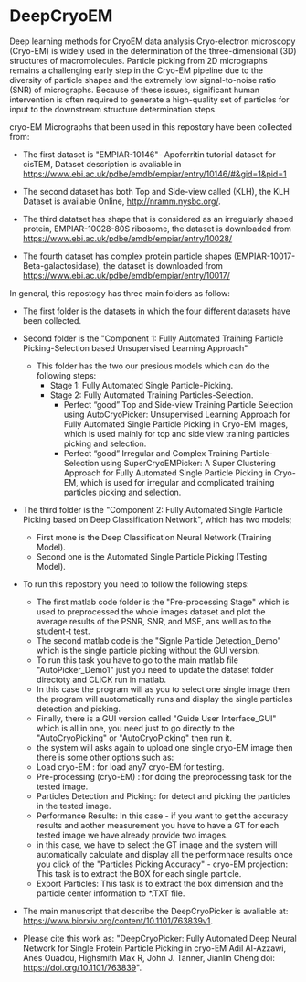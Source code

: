 # DeepCryoEM
Deep learning methods for CryoEM data analysis
Cryo-electron microscopy (Cryo-EM) is widely used in the determination of the three-dimensional (3D) structures of macromolecules. Particle picking from 2D micrographs remains a challenging early step in the Cryo-EM pipeline due to the diversity of particle shapes and the extremely low signal-to-noise ratio (SNR) of micrographs. Because of these issues, significant human intervention is often required to generate a high-quality set of particles for input to the downstream structure determination steps. 

cryo-EM Micrographs that been used in this repostory have been collected from:
  - The first dataset is "EMPIAR-10146"- Apoferritin tutorial dataset for cisTEM, Dataset description is avaliable in https://www.ebi.ac.uk/pdbe/emdb/empiar/entry/10146/#&gid=1&pid=1
  
  - The second dataset has both Top and Side-view called (KLH), the KLH Dataset is available Online, http://nramm.nysbc.org/.
  - The third datatset has shape that is considered as an irregularly shaped protein, EMPIAR-10028-80S ribosome, the dataset is downloaded from https://www.ebi.ac.uk/pdbe/emdb/empiar/entry/10028/
  - The fourth dataset has complex protein particle shapes (EMPIAR-10017-Beta-galactosidase), the dataset is downloaded from https://www.ebi.ac.uk/pdbe/emdb/empiar/entry/10017/

In general, this repostogy has three main folders as follow:
- The first folder is the datasets in which the four different datasets have been collected.
- Second folder is the "Component 1: Fully Automated Training Particle Picking-Selection based Unsupervised Learning Approach"
  - This folder has the two our presious models which can do the following steps:
    - Stage 1: Fully Automated Single Particle-Picking.
    - Stage 2: Fully Automated Training Particles-Selection. 
      - Perfect “good” Top and Side-view Training Particle Selection using AutoCryoPicker: Unsupervised Learning Approach for Fully Automated Single Particle Picking in Cryo-EM Images, which is used mainly for top and side view training particles picking and selection. 
      - Perfect “good” Irregular and Complex Training Particle-Selection using SuperCryoEMPicker: A Super Clustering Approach for Fully Automated Single Particle Picking in Cryo-EM, which is used for irregular and complicated training particles picking  and selection. 

- The third folder is the "Component 2: Fully Automated Single Particle Picking based on Deep Classification Network", which has two models;
  - First mone is the Deep Classification Neural Network (Training Model).
  - Second one is the Automated Single Particle Picking (Testing Model). 

- To run this repostory you need to follow the following steps:
  - The first matlab code folder is the "Pre-processing Stage" which is used to preprocessed the whole images dataset and plot the average results of the PSNR, SNR, and MSE, ans well as to the student-t test. 
  - The second matlab code is the "Signle Particle Detection_Demo" which is the single particle picking without the GUI version. 
  - To run this task you have to go to the main matlab file "AutoPicker_Demo1" just you need to update the dataset folder directoty and CLICK run in matlab. 
  - In this case the program will as you to select one single image then the program will auotomatically runs and display the single particles detection and picking. 
  - Finally, there is a GUI version called "Guide User Interface_GUI" which is all in one, you need just to go directly to the "AutoCryoPicking" or "AutoCryoPicking" then run it. 
  - the system will asks again to upload one single cryo-EM image then there is some other options such as: 
  - Load cryo-EM : for load any7 cryo-EM for testing.
  - Pre-processing (cryo-EM) : for doing the preprocessing task for the tested image. 
  - Particles Detection and Picking: for detect and picking the particles in the tested image. 
  - Performance Results: In this case - if you want to get the accuracy results and aother measurement you have to have a GT for each tested image we have already provide two images. 
  - in this case, we have to select the GT image and the system will automatically calculate and display all the performnace results once you click of the "Particles Picking Accuracy" - cryo-EM projection: This task is to extract the BOX for each single particle. 
  - Export Particles: This task is to extract the box dimension and the particle center information to *.TXT file.
  
- The main manuscript that describe the DeepCryoPicker is avaliable at: https://www.biorxiv.org/content/10.1101/763839v1.
- Please cite this work as: "DeepCryoPicker: Fully Automated Deep Neural Network for Single Protein Particle Picking in cryo-EM
Adil Al-Azzawi, Anes Ouadou, Highsmith Max R, John J. Tanner, Jianlin Cheng doi: https://doi.org/10.1101/763839".
